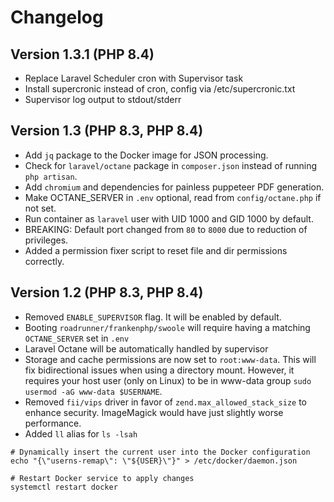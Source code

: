# Changelog

## Version 1.3.1 (PHP 8.4)
- Replace Laravel Scheduler cron with Supervisor task
- Install supercronic instead of cron, config via /etc/supercronic.txt
- Supervisor log output to stdout/stderr


## Version 1.3 (PHP 8.3, PHP 8.4)
- Add `jq` package to the Docker image for JSON processing.
- Check for `laravel/octane` package in `composer.json` instead of running `php artisan`.
- Add `chromium` and dependencies for painless puppeteer PDF generation.
- Make OCTANE_SERVER in `.env` optional, read from `config/octane.php` if not set.
- Run container as `laravel` user with UID 1000 and GID 1000 by default.
- BREAKING: Default port changed from `80` to `8000` due to reduction of privileges.
- Added a permission fixer script to reset file and dir permissions correctly.

## Version 1.2 (PHP 8.3, PHP 8.4)

- Removed `ENABLE_SUPERVISOR` flag. It will be enabled by default.
- Booting `roadrunner/frankenphp/swoole` will require having a matching `OCTANE_SERVER` set in `.env`
- Laravel Octane will be automatically handled by supervisor
- Storage and cache permissions are now set to `root:www-data`. This will fix bidirectional issues when using a directory mount.
  However, it requires your host user (only on Linux) to be in www-data group `sudo usermod -aG www-data $USERNAME`.
- Removed `fii/vips` driver in favor of `zend.max_allowed_stack_size` to enhance security. ImageMagick would have just slightly worse performance.
- Added `ll` alias for `ls -lsah`

```shell
# Dynamically insert the current user into the Docker configuration
echo "{\"userns-remap\": \"${USER}\"}" > /etc/docker/daemon.json

# Restart Docker service to apply changes
systemctl restart docker
```

